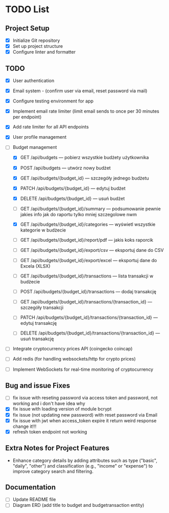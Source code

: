# TODO List

## Project Setup

- [x] Initialize Git repository
- [x] Set up project structure
- [x] Configure linter and formatter

## TODO

- [x] User authentication
- [x] Email system - (confirm user via email, reset password via mail)
- [x] Configure testing environment for app
- [x] Implement email rate limiter (limit email sends to once per 30 minutes per endpoint)
- [x] Add rate limiter for all API endpoints
- [x] User profile management
- [ ] Budget management

  - [x] GET /api/budgets — pobierz wszystkie budżety użytkownika
  - [x] POST /api/budgets — utwórz nowy budżet
  - [x] GET /api/budgets/{budget_id} — szczegóły jednego budżetu
  - [x] PATCH /api/budgets/{budget_id} — edytuj budżet
  - [x] DELETE /api/budgets/{budget_id} — usuń budżet

  - [ ] GET /api/budgets/{budget_id}/summary — podsumowanie pewnie jakies info jak do raportu tylko mniej szczegolowe nwm

  - [x] GET /api/budgets/{budget_id}/categories — wyświetl wszystkie kategorie w budżecie
  - [ ] GET /api/budgets/{budget_id}/report/pdf — jakis koks raporcik
  - [ ] GET /api/budgets/{budget_id}/export/csv — eksportuj dane do CSV
  - [ ] GET /api/budgets/{budget_id}/export/excel — eksportuj dane do Excela (XLSX)

  - [ ] GET /api/budgets/{budget_id}/transactions — lista transakcji w budżecie
  - [ ] POST /api/budgets/{budget_id}/transactions — dodaj transakcję
  - [ ] GET /api/budgets/{budget_id}/transactions/{transaction_id} — szczegóły transakcji
  - [ ] PATCH /api/budgets/{budget_id}/transactions/{transaction_id} — edytuj transakcję
  - [ ] DELETE /api/budgets/{budget_id}/transactions/{transaction_id} — usuń transakcję

- [ ] Integrate cryptocurrency prices API (coingecko coincap)
- [ ] Add redis (for handling websockets/http for crypto prices)
- [ ] Implement WebSockets for real-time monitoring of cryptocurrency

## Bug and issue Fixes

- [ ] fix issue with reseting password via access token and password, not working and i don't have idea why
- [x] fix issue with loading version of module bcrypt
- [x] fix issue (not updating new password) with reset password via Email
- [x] fix issue with jwt when access_token expire it return weird response change it!!!
- [x] refresh token endpoint not working

## Extra Notes for Project Features

- Enhance category details by adding attributes such as type ("basic", "daily", "other") and classification (e.g., "income" or "expense") to improve category search and filtering.

## Documentation

- [ ] Update README file
- [ ] Diagram ERD (add title to budget and budgetransaction entity)
